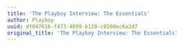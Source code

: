 ```yaml
---
title: 'The Playboy Interview: The Essentials'
author: Playboy
uuid: df047616-f473-4099-b128-c0200ec6a2d7
original_title: 'The Playboy Interview: The Essentials'
---
```


